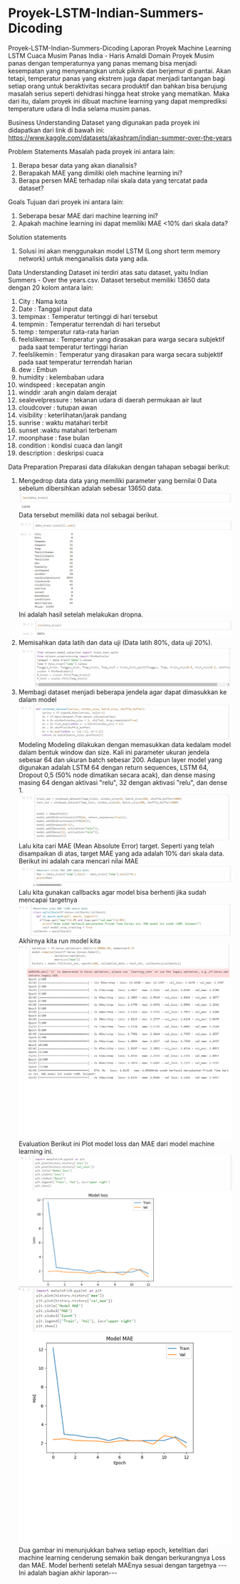 # Proyek-LSTM-Indian-Summers-Dicoding
Proyek-LSTM-Indian-Summers-Dicoding
Laporan Proyek Machine Learning LSTM Cuaca Musim Panas India - Haris Amaldi
Domain Proyek
Musim panas dengan temperaturnya yang panas memang bisa menjadi kesempatan yang menyenangkan untuk piknik dan berjemur di pantai. Akan tetapi, temperatur panas yang ekstrem juga dapat menjadi tantangan bagi setiap orang untuk beraktivitas secara produktif dan bahkan bisa berujung masalah serius seperti dehidrasi hingga heat stroke yang mematikan. Maka dari itu, dalam proyek ini dibuat machine learning yang dapat memprediksi temperature udara di India selama musim panas.

Business Understanding
Dataset yang digunakan pada proyek ini didapatkan dari link di bawah ini: https://www.kaggle.com/datasets/akashram/indian-summer-over-the-years

Problem Statements
Masalah pada proyek ini antara lain:
1. Berapa besar data yang akan dianalisis?
2. Berapakah MAE yang dimiliki oleh machine learning ini?
3. Berapa persen MAE terhadap nilai skala data yang tercatat pada dataset?

Goals
Tujuan dari proyek ini antara lain:
1. Seberapa besar MAE dari machine learning ini?
2. Apakah machine learning ini dapat memiliki MAE <10% dari skala data?


Solution statements
1. Solusi ini akan menggunakan model LSTM (Long short term memory network) untuk menganalisis data yang ada.

Data Understanding
Dataset ini terdiri atas satu dataset, yaitu Indian Summers - Over the years.csv. Dataset tersebut memiliki 13650 data dengan 20 kolom antara lain:
1. City : Nama kota
2. Date : Tanggal input data
3. tempmax : Temperatur tertinggi di hari tersebut
4. tempmin : Temperatur terrendah di hari tersebut
5. temp : temperatur rata-rata harian
6. feelslikemax : Temperatur yang dirasakan para warga secara subjektif pada saat temperatur tertinggi harian
7. feelslikemin : Temperatur yang dirasakan para warga secara subjektif pada saat temperatur terrendah harian
8. dew : Embun
9. humidity : kelembaban udara
10. windspeed : kecepatan angin
11. winddir :arah angin dalam derajat
12. sealevelpressure : tekanan udara di daerah permukaan air laut
13. cloudcover : tutupan awan
14. visibility : keterlihatan/jarak pandang
15. sunrise : waktu matahari terbit
16. sunset :waktu matahari terbenam
17. moonphase : fase bulan
18. condition : kondisi cuaca dan langit
19. description : deskripsi cuaca

Data Preparation
Preparasi data dilakukan dengan tahapan sebagai berikut:
1. Mengedrop data data yang memiliki parameter yang bernilai 0
   Data sebelum dibersihkan adalah sebesar 13650 data.
![datakotor](https://github.com/Harizzz16/Proyek-LSTM-Indian-Summers-Dicoding/blob/main/data%20kotor.png)
   Data tersebut memiliki data nol sebagai berikut.
![datanol](https://github.com/Harizzz16/Proyek-LSTM-Indian-Summers-Dicoding/blob/main/data%20na.png)
   Ini adalah hasil setelah melakukan dropna.
![databersih](https://github.com/Harizzz16/Proyek-LSTM-Indian-Summers-Dicoding/blob/main/data%20bersih.png)
3. Memisahkan data latih dan data uji (Data latih 80%, data uji 20%).
![splitdata](https://github.com/Harizzz16/Proyek-LSTM-Indian-Summers-Dicoding/blob/main/split%20data.png)
4. Membagi dataset menjadi beberapa jendela agar dapat dimasukkan ke dalam model
![jendeladata](https://github.com/Harizzz16/Proyek-LSTM-Indian-Summers-Dicoding/blob/main/ini%20apalah.....png)   
Modeling
Modeling dilakukan dengan memasukkan data kedalam model dalam bentuk window dan size. Kali ini parameter ukuran jendela sebesar 64 dan ukuran batch sebesar 200.
Adapun layer model yang digunakan adalah LSTM 64 dengan return sequences, LSTM 64, Dropout 0,5 (50% node dimatikan secara acak), dan dense masing masing 64 dengan aktivasi "relu", 32 dengan aktivasi "relu", dan dense 1.
![Model](https://github.com/Harizzz16/Proyek-LSTM-Indian-Summers-Dicoding/blob/main/modeling.png)
Lalu kita cari MAE (Mean Absolute Error) target. Seperti yang telah disampaikan di atas, target MAE yang ada adalah 10% dari skala data. Berikut ini adalah cara mencari nilai MAE
![MAE](https://github.com/Harizzz16/Proyek-LSTM-Indian-Summers-Dicoding/blob/main/menetapkan%20MAE%20Sasaran.png)
Lalu kita gunakan callbacks agar model bisa berhenti jika sudah mencapai targetnya
![Callback](https://github.com/Harizzz16/Proyek-LSTM-Indian-Summers-Dicoding/blob/main/callback.png)
Akhirnya kita run model kita
![Compile](https://github.com/Harizzz16/Proyek-LSTM-Indian-Summers-Dicoding/blob/main/compile%20model.png)
Evaluation
Berikut ini Plot model loss dan MAE dari model machine learning ini.
![PLOTLOSS](https://github.com/Harizzz16/Proyek-LSTM-Indian-Summers-Dicoding/blob/main/model%20plot.png)
![PLOTMAE](https://github.com/Harizzz16/Proyek-LSTM-Indian-Summers-Dicoding/blob/main/plot%20mae.png)
Dua gambar ini menunjukkan bahwa setiap epoch, ketelitian dari machine learning cenderung semakin baik dengan berkurangnya Loss dan MAE. Model berhenti setelah MAEnya sesuai dengan targetnya
---Ini adalah bagian akhir laporan---
